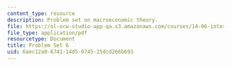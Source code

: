 ```yaml
---
content_type: resource
description: Problem set on macroeconomic theory.
file: https://ol-ocw-studio-app-qa.s3.amazonaws.com/courses/14-06-intermediate-macroeconomic-theory-spring-2003/6aec12a0674114d5074525dcd266b693_1406ps6.pdf
file_type: application/pdf
resourcetype: Document
title: Problem Set 6
uid: 6aec12a0-6741-14d5-0745-25dcd266b693
---
```

